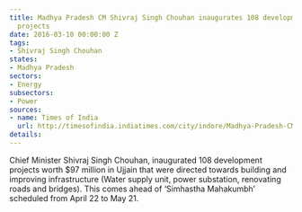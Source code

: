 ```yaml
---
title: Madhya Pradesh CM Shivraj Singh Chouhan inaugurates 108 development-related
  projects
date: 2016-03-10 00:00:00 Z
tags:
- Shivraj Singh Chouhan
states:
- Madhya Pradesh
sectors:
- Energy
subsectors:
- Power
sources:
- name: Times of India
  url: http://timesofindia.indiatimes.com/city/indore/Madhya-Pradesh-CM-kicks-off-108-projects-in-1-day/articleshow/51249985.cms
details: 
---
```


Chief Minister Shivraj Singh Chouhan, inaugurated 108 development projects worth $97 million in Ujjain that were directed towards building and improving infrastructure (Water supply unit, power substation, renovating roads and bridges). This comes ahead of ‘Simhastha Mahakumbh’ scheduled from April 22 to May 21.
